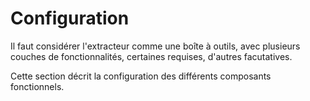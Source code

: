 # Configuration

Il faut considérer l'extracteur comme une boîte à outils, avec plusieurs couches de fonctionnalités, certaines requises, d'autres facutatives.

Cette section décrit la configuration des différents composants fonctionnels.